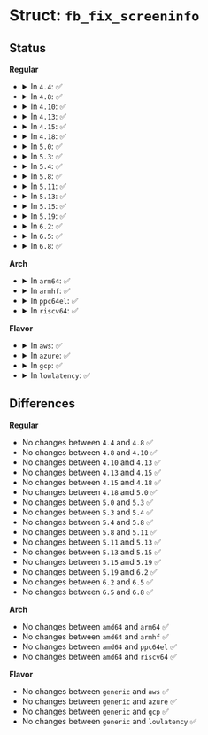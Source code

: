 # Struct: <code>fb_fix_screeninfo</code>

## Status
<b>Regular</b>
<ul>
<li>
<details>
<summary>In <code>4.4</code>: ✅</summary>

```c
struct fb_fix_screeninfo {
    char id[16];
    long unsigned int smem_start;
    __u32 smem_len;
    __u32 type;
    __u32 type_aux;
    __u32 visual;
    __u16 xpanstep;
    __u16 ypanstep;
    __u16 ywrapstep;
    __u32 line_length;
    long unsigned int mmio_start;
    __u32 mmio_len;
    __u32 accel;
    __u16 capabilities;
    __u16 reserved[2];
};
```
</details>
</li>
<li>
<details>
<summary>In <code>4.8</code>: ✅</summary>

```c
struct fb_fix_screeninfo {
    char id[16];
    long unsigned int smem_start;
    __u32 smem_len;
    __u32 type;
    __u32 type_aux;
    __u32 visual;
    __u16 xpanstep;
    __u16 ypanstep;
    __u16 ywrapstep;
    __u32 line_length;
    long unsigned int mmio_start;
    __u32 mmio_len;
    __u32 accel;
    __u16 capabilities;
    __u16 reserved[2];
};
```
</details>
</li>
<li>
<details>
<summary>In <code>4.10</code>: ✅</summary>

```c
struct fb_fix_screeninfo {
    char id[16];
    long unsigned int smem_start;
    __u32 smem_len;
    __u32 type;
    __u32 type_aux;
    __u32 visual;
    __u16 xpanstep;
    __u16 ypanstep;
    __u16 ywrapstep;
    __u32 line_length;
    long unsigned int mmio_start;
    __u32 mmio_len;
    __u32 accel;
    __u16 capabilities;
    __u16 reserved[2];
};
```
</details>
</li>
<li>
<details>
<summary>In <code>4.13</code>: ✅</summary>

```c
struct fb_fix_screeninfo {
    char id[16];
    long unsigned int smem_start;
    __u32 smem_len;
    __u32 type;
    __u32 type_aux;
    __u32 visual;
    __u16 xpanstep;
    __u16 ypanstep;
    __u16 ywrapstep;
    __u32 line_length;
    long unsigned int mmio_start;
    __u32 mmio_len;
    __u32 accel;
    __u16 capabilities;
    __u16 reserved[2];
};
```
</details>
</li>
<li>
<details>
<summary>In <code>4.15</code>: ✅</summary>

```c
struct fb_fix_screeninfo {
    char id[16];
    long unsigned int smem_start;
    __u32 smem_len;
    __u32 type;
    __u32 type_aux;
    __u32 visual;
    __u16 xpanstep;
    __u16 ypanstep;
    __u16 ywrapstep;
    __u32 line_length;
    long unsigned int mmio_start;
    __u32 mmio_len;
    __u32 accel;
    __u16 capabilities;
    __u16 reserved[2];
};
```
</details>
</li>
<li>
<details>
<summary>In <code>4.18</code>: ✅</summary>

```c
struct fb_fix_screeninfo {
    char id[16];
    long unsigned int smem_start;
    __u32 smem_len;
    __u32 type;
    __u32 type_aux;
    __u32 visual;
    __u16 xpanstep;
    __u16 ypanstep;
    __u16 ywrapstep;
    __u32 line_length;
    long unsigned int mmio_start;
    __u32 mmio_len;
    __u32 accel;
    __u16 capabilities;
    __u16 reserved[2];
};
```
</details>
</li>
<li>
<details>
<summary>In <code>5.0</code>: ✅</summary>

```c
struct fb_fix_screeninfo {
    char id[16];
    long unsigned int smem_start;
    __u32 smem_len;
    __u32 type;
    __u32 type_aux;
    __u32 visual;
    __u16 xpanstep;
    __u16 ypanstep;
    __u16 ywrapstep;
    __u32 line_length;
    long unsigned int mmio_start;
    __u32 mmio_len;
    __u32 accel;
    __u16 capabilities;
    __u16 reserved[2];
};
```
</details>
</li>
<li>
<details>
<summary>In <code>5.3</code>: ✅</summary>

```c
struct fb_fix_screeninfo {
    char id[16];
    long unsigned int smem_start;
    __u32 smem_len;
    __u32 type;
    __u32 type_aux;
    __u32 visual;
    __u16 xpanstep;
    __u16 ypanstep;
    __u16 ywrapstep;
    __u32 line_length;
    long unsigned int mmio_start;
    __u32 mmio_len;
    __u32 accel;
    __u16 capabilities;
    __u16 reserved[2];
};
```
</details>
</li>
<li>
<details>
<summary>In <code>5.4</code>: ✅</summary>

```c
struct fb_fix_screeninfo {
    char id[16];
    long unsigned int smem_start;
    __u32 smem_len;
    __u32 type;
    __u32 type_aux;
    __u32 visual;
    __u16 xpanstep;
    __u16 ypanstep;
    __u16 ywrapstep;
    __u32 line_length;
    long unsigned int mmio_start;
    __u32 mmio_len;
    __u32 accel;
    __u16 capabilities;
    __u16 reserved[2];
};
```
</details>
</li>
<li>
<details>
<summary>In <code>5.8</code>: ✅</summary>

```c
struct fb_fix_screeninfo {
    char id[16];
    long unsigned int smem_start;
    __u32 smem_len;
    __u32 type;
    __u32 type_aux;
    __u32 visual;
    __u16 xpanstep;
    __u16 ypanstep;
    __u16 ywrapstep;
    __u32 line_length;
    long unsigned int mmio_start;
    __u32 mmio_len;
    __u32 accel;
    __u16 capabilities;
    __u16 reserved[2];
};
```
</details>
</li>
<li>
<details>
<summary>In <code>5.11</code>: ✅</summary>

```c
struct fb_fix_screeninfo {
    char id[16];
    long unsigned int smem_start;
    __u32 smem_len;
    __u32 type;
    __u32 type_aux;
    __u32 visual;
    __u16 xpanstep;
    __u16 ypanstep;
    __u16 ywrapstep;
    __u32 line_length;
    long unsigned int mmio_start;
    __u32 mmio_len;
    __u32 accel;
    __u16 capabilities;
    __u16 reserved[2];
};
```
</details>
</li>
<li>
<details>
<summary>In <code>5.13</code>: ✅</summary>

```c
struct fb_fix_screeninfo {
    char id[16];
    long unsigned int smem_start;
    __u32 smem_len;
    __u32 type;
    __u32 type_aux;
    __u32 visual;
    __u16 xpanstep;
    __u16 ypanstep;
    __u16 ywrapstep;
    __u32 line_length;
    long unsigned int mmio_start;
    __u32 mmio_len;
    __u32 accel;
    __u16 capabilities;
    __u16 reserved[2];
};
```
</details>
</li>
<li>
<details>
<summary>In <code>5.15</code>: ✅</summary>

```c
struct fb_fix_screeninfo {
    char id[16];
    long unsigned int smem_start;
    __u32 smem_len;
    __u32 type;
    __u32 type_aux;
    __u32 visual;
    __u16 xpanstep;
    __u16 ypanstep;
    __u16 ywrapstep;
    __u32 line_length;
    long unsigned int mmio_start;
    __u32 mmio_len;
    __u32 accel;
    __u16 capabilities;
    __u16 reserved[2];
};
```
</details>
</li>
<li>
<details>
<summary>In <code>5.19</code>: ✅</summary>

```c
struct fb_fix_screeninfo {
    char id[16];
    long unsigned int smem_start;
    __u32 smem_len;
    __u32 type;
    __u32 type_aux;
    __u32 visual;
    __u16 xpanstep;
    __u16 ypanstep;
    __u16 ywrapstep;
    __u32 line_length;
    long unsigned int mmio_start;
    __u32 mmio_len;
    __u32 accel;
    __u16 capabilities;
    __u16 reserved[2];
};
```
</details>
</li>
<li>
<details>
<summary>In <code>6.2</code>: ✅</summary>

```c
struct fb_fix_screeninfo {
    char id[16];
    long unsigned int smem_start;
    __u32 smem_len;
    __u32 type;
    __u32 type_aux;
    __u32 visual;
    __u16 xpanstep;
    __u16 ypanstep;
    __u16 ywrapstep;
    __u32 line_length;
    long unsigned int mmio_start;
    __u32 mmio_len;
    __u32 accel;
    __u16 capabilities;
    __u16 reserved[2];
};
```
</details>
</li>
<li>
<details>
<summary>In <code>6.5</code>: ✅</summary>

```c
struct fb_fix_screeninfo {
    char id[16];
    long unsigned int smem_start;
    __u32 smem_len;
    __u32 type;
    __u32 type_aux;
    __u32 visual;
    __u16 xpanstep;
    __u16 ypanstep;
    __u16 ywrapstep;
    __u32 line_length;
    long unsigned int mmio_start;
    __u32 mmio_len;
    __u32 accel;
    __u16 capabilities;
    __u16 reserved[2];
};
```
</details>
</li>
<li>
<details>
<summary>In <code>6.8</code>: ✅</summary>

```c
struct fb_fix_screeninfo {
    char id[16];
    long unsigned int smem_start;
    __u32 smem_len;
    __u32 type;
    __u32 type_aux;
    __u32 visual;
    __u16 xpanstep;
    __u16 ypanstep;
    __u16 ywrapstep;
    __u32 line_length;
    long unsigned int mmio_start;
    __u32 mmio_len;
    __u32 accel;
    __u16 capabilities;
    __u16 reserved[2];
};
```
</details>
</li>
</ul>
<b>Arch</b>
<ul>
<li>
<details>
<summary>In <code>arm64</code>: ✅</summary>

```c
struct fb_fix_screeninfo {
    char id[16];
    long unsigned int smem_start;
    __u32 smem_len;
    __u32 type;
    __u32 type_aux;
    __u32 visual;
    __u16 xpanstep;
    __u16 ypanstep;
    __u16 ywrapstep;
    __u32 line_length;
    long unsigned int mmio_start;
    __u32 mmio_len;
    __u32 accel;
    __u16 capabilities;
    __u16 reserved[2];
};
```
</details>
</li>
<li>
<details>
<summary>In <code>armhf</code>: ✅</summary>

```c
struct fb_fix_screeninfo {
    char id[16];
    long unsigned int smem_start;
    __u32 smem_len;
    __u32 type;
    __u32 type_aux;
    __u32 visual;
    __u16 xpanstep;
    __u16 ypanstep;
    __u16 ywrapstep;
    __u32 line_length;
    long unsigned int mmio_start;
    __u32 mmio_len;
    __u32 accel;
    __u16 capabilities;
    __u16 reserved[2];
};
```
</details>
</li>
<li>
<details>
<summary>In <code>ppc64el</code>: ✅</summary>

```c
struct fb_fix_screeninfo {
    char id[16];
    long unsigned int smem_start;
    __u32 smem_len;
    __u32 type;
    __u32 type_aux;
    __u32 visual;
    __u16 xpanstep;
    __u16 ypanstep;
    __u16 ywrapstep;
    __u32 line_length;
    long unsigned int mmio_start;
    __u32 mmio_len;
    __u32 accel;
    __u16 capabilities;
    __u16 reserved[2];
};
```
</details>
</li>
<li>
<details>
<summary>In <code>riscv64</code>: ✅</summary>

```c
struct fb_fix_screeninfo {
    char id[16];
    long unsigned int smem_start;
    __u32 smem_len;
    __u32 type;
    __u32 type_aux;
    __u32 visual;
    __u16 xpanstep;
    __u16 ypanstep;
    __u16 ywrapstep;
    __u32 line_length;
    long unsigned int mmio_start;
    __u32 mmio_len;
    __u32 accel;
    __u16 capabilities;
    __u16 reserved[2];
};
```
</details>
</li>
</ul>
<b>Flavor</b>
<ul>
<li>
<details>
<summary>In <code>aws</code>: ✅</summary>

```c
struct fb_fix_screeninfo {
    char id[16];
    long unsigned int smem_start;
    __u32 smem_len;
    __u32 type;
    __u32 type_aux;
    __u32 visual;
    __u16 xpanstep;
    __u16 ypanstep;
    __u16 ywrapstep;
    __u32 line_length;
    long unsigned int mmio_start;
    __u32 mmio_len;
    __u32 accel;
    __u16 capabilities;
    __u16 reserved[2];
};
```
</details>
</li>
<li>
<details>
<summary>In <code>azure</code>: ✅</summary>

```c
struct fb_fix_screeninfo {
    char id[16];
    long unsigned int smem_start;
    __u32 smem_len;
    __u32 type;
    __u32 type_aux;
    __u32 visual;
    __u16 xpanstep;
    __u16 ypanstep;
    __u16 ywrapstep;
    __u32 line_length;
    long unsigned int mmio_start;
    __u32 mmio_len;
    __u32 accel;
    __u16 capabilities;
    __u16 reserved[2];
};
```
</details>
</li>
<li>
<details>
<summary>In <code>gcp</code>: ✅</summary>

```c
struct fb_fix_screeninfo {
    char id[16];
    long unsigned int smem_start;
    __u32 smem_len;
    __u32 type;
    __u32 type_aux;
    __u32 visual;
    __u16 xpanstep;
    __u16 ypanstep;
    __u16 ywrapstep;
    __u32 line_length;
    long unsigned int mmio_start;
    __u32 mmio_len;
    __u32 accel;
    __u16 capabilities;
    __u16 reserved[2];
};
```
</details>
</li>
<li>
<details>
<summary>In <code>lowlatency</code>: ✅</summary>

```c
struct fb_fix_screeninfo {
    char id[16];
    long unsigned int smem_start;
    __u32 smem_len;
    __u32 type;
    __u32 type_aux;
    __u32 visual;
    __u16 xpanstep;
    __u16 ypanstep;
    __u16 ywrapstep;
    __u32 line_length;
    long unsigned int mmio_start;
    __u32 mmio_len;
    __u32 accel;
    __u16 capabilities;
    __u16 reserved[2];
};
```
</details>
</li>
</ul>

## Differences
<b>Regular</b>
<ul>
<li>
No changes between <code>4.4</code> and <code>4.8</code> ✅
</li>
<li>
No changes between <code>4.8</code> and <code>4.10</code> ✅
</li>
<li>
No changes between <code>4.10</code> and <code>4.13</code> ✅
</li>
<li>
No changes between <code>4.13</code> and <code>4.15</code> ✅
</li>
<li>
No changes between <code>4.15</code> and <code>4.18</code> ✅
</li>
<li>
No changes between <code>4.18</code> and <code>5.0</code> ✅
</li>
<li>
No changes between <code>5.0</code> and <code>5.3</code> ✅
</li>
<li>
No changes between <code>5.3</code> and <code>5.4</code> ✅
</li>
<li>
No changes between <code>5.4</code> and <code>5.8</code> ✅
</li>
<li>
No changes between <code>5.8</code> and <code>5.11</code> ✅
</li>
<li>
No changes between <code>5.11</code> and <code>5.13</code> ✅
</li>
<li>
No changes between <code>5.13</code> and <code>5.15</code> ✅
</li>
<li>
No changes between <code>5.15</code> and <code>5.19</code> ✅
</li>
<li>
No changes between <code>5.19</code> and <code>6.2</code> ✅
</li>
<li>
No changes between <code>6.2</code> and <code>6.5</code> ✅
</li>
<li>
No changes between <code>6.5</code> and <code>6.8</code> ✅
</li>
</ul>
<b>Arch</b>
<ul>
<li>
No changes between <code>amd64</code> and <code>arm64</code> ✅
</li>
<li>
No changes between <code>amd64</code> and <code>armhf</code> ✅
</li>
<li>
No changes between <code>amd64</code> and <code>ppc64el</code> ✅
</li>
<li>
No changes between <code>amd64</code> and <code>riscv64</code> ✅
</li>
</ul>
<b>Flavor</b>
<ul>
<li>
No changes between <code>generic</code> and <code>aws</code> ✅
</li>
<li>
No changes between <code>generic</code> and <code>azure</code> ✅
</li>
<li>
No changes between <code>generic</code> and <code>gcp</code> ✅
</li>
<li>
No changes between <code>generic</code> and <code>lowlatency</code> ✅
</li>
</ul>
